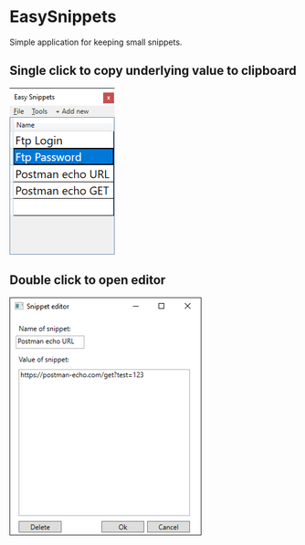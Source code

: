 # EasySnippets

Simple application for keeping small snippets.

## Single click to copy underlying value to clipboard

![Main window](https://github.com/karolberezicki/EasySnippets/raw/master/img/EasySnippets_Main.png)

## Double click to open editor

![Editor window](https://github.com/karolberezicki/EasySnippets/raw/master/img/EasySnippets_Editor.png)
